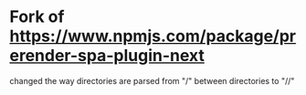 # Fork of https://www.npmjs.com/package/prerender-spa-plugin-next

changed the way directories are parsed from "/" between directories to "//"
